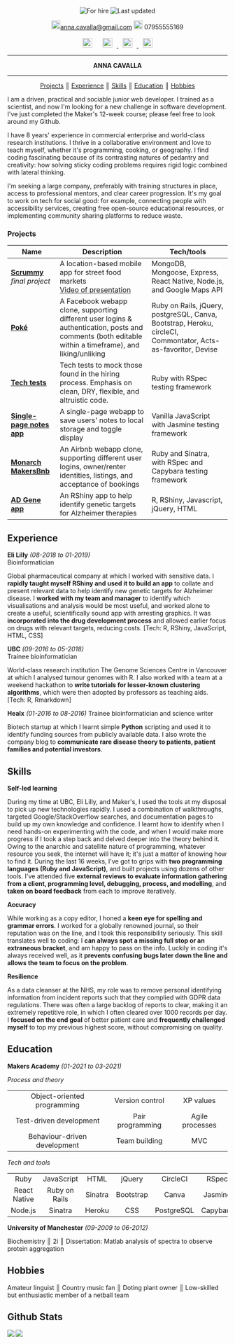 <!DOCTYPE html>
<html lang="en">
<body>
<div align="center" ;>

![For hire](https://img.shields.io/badge/Available_for_hire-Immediately-brightgreen) ![Last updated](https://img.shields.io/badge/Last_updated-April_2021-FCCA46)

<img src="https://www.iconpacks.net/icons/1/free-mail-icon-142-thumb.png" alt="mail" height="20" width="20"/>anna.cavalla@gmail.com <img src="https://i.pinimg.com/originals/ab/bf/1b/abbf1bfad107b77242957b1366d5bdb6.png" alt="phone" height="20" width="20"> 07955555169</br></br>
<span align="justify"> <a href='https://www.linkedin.com/in/anna-cavalla-bb919ba3/'><img src="https://www.iconfinder.com/data/icons/free-social-icons/67/linkedin_circle_color-512.png" alt="linkedin" height="22" width="22" hspace="10"/></a> <a href='https://anna-cavalla.gitbook.io/makers/'> <img src="https://encrypted-tbn0.gstatic.com/images?q=tbn:ANd9GcQvSYeHkS2ZB0Jf8Xg7OsxNdAnORA_8fvjsO6GOs2w4BUEe3A9aNGa4D2ZiSFfGX7oGzW0&usqp=CAU" alt="gitbooks" height="22" width="22" hspace="10"></a><a href='https://www.youtube.com/watch?v=ZS8sKxE3Hqk&t=13s'> <img src="https://i.pinimg.com/originals/46/02/cb/4602cbc18967da9c1eba7452905cd99b.png" alt="youtube" height="22" width="22" hspace="10"></a><a href='https://www.github.com/acavalla/'> <img src="https://www.clipartmax.com/png/middle/48-483031_github-logo-black-and-white-github-icon-vector.png" alt="github" height="22" width="22" hspace="10"/></a></span>

---

 **ANNA CAVALLA**

---


[Projects](#Projects) ║ [Experience](#experience) ║ [Skills](#skills) ║ [Education](#education) ║ [Hobbies](#hobbies)
</div>


I am a driven, practical and sociable junior web developer. I trained as a scientist, and now I'm looking for a new challenge in software development. I've just completed the Maker's 12-week course; please feel free to look around my Github.

I have 8 years' experience in commercial enterprise and world-class research institutions. I thrive in a collaborative environment and love to teach myself, whether it's programming, cooking, or geography. I find coding fascinating because of its contrasting natures of pedantry and creativity: how solving sticky coding problems requires rigid logic combined with lateral thinking.

I'm seeking a large company, preferably with training structures in place, access to professional mentors, and clear career progression. It's my goal to work on tech for social good: for example, connecting people with accessibility services, creating free open-source educational resources, or implementing community sharing platforms to reduce waste.

### Projects

| Name           | Description     | Tech/tools     |
| ------- | ------------ | --------- |
|  <span style="color:blue;text-decoration:underline"><b>[Scrummy](https://github.com/acavalla/MarketFinder)</span></b> _final project_| A location-based mobile app for street food markets</br> [Video of presentation](https://www.youtube.com/watch?v=ZS8sKxE3Hqk&t=13s) | MongoDB, Mongoose, Express, React Native, Node.js, and Google Maps API |
| <span style="color:blue;text-decoration:underline"><b>[Poké](https://github.com/acavalla/acebook-poke)</span> | A Facebook webapp clone, supporting different user logins & authentication, posts and comments (both editable within a timeframe), and liking/unliking | Ruby on Rails, jQuery, postgreSQL, Canva, Bootstrap, Heroku, circleCI, Commontator, Acts-as-favoritor, Devise|
| <span style="color:blue;text-decoration:underline"><b>[Tech tests](https://github.com/acavalla/tech-tests)</span> | Tech tests to mock those found in the hiring process. Emphasis on clean, DRY, flexible, and altruistic code. | Ruby with RSpec testing framework|
| <span style="color:blue;text-decoration:underline"><b>[Single-page notes app](https://github.com/acavalla/belarus)</span> | A single-page webapp to save users' notes to local storage and toggle display |Vanilla JavaScript with Jasmine testing framework|
| <span style="color:blue;text-decoration:underline"><b>[Monarch MakersBnb](https://github.com/acavalla/monarchmakersbnb)</span> | An Airbnb webapp clone, supporting different user logins, owner/renter identities, listings, and acceptance of bookings|Ruby and Sinatra, with RSpec and Capybara testing framework|
| <span style="color:blue;text-decoration:underline"><b>[AD Gene app](https://github.com/acavalla/ADgeneapp)</span> | An RShiny app to help identify genetic targets for Alzheimer therapies | R, RShiny, Javascript, jQuery, HTML |

## Experience

**Eli Lilly** _(08-2018 to 01-2019)_  
Bioinformatician

Global pharmaceutical company at which I worked with sensitive data. I **rapidly taught myself RShiny and used it to build an app** to collate and present relevant data to help identify new genetic targets for Alzheimer disease. I **worked with my team and manager** to identify which visualisations and analysis would be most useful, and worked alone to create a useful, scientifically sound app with arresting graphics. It was **incorporated into the drug development process** and allowed earlier focus on drugs with relevant targets, reducing costs.
[Tech: R, RShiny, JavaScript, HTML, CSS]

**UBC** _(09-2016 to 05-2018)_  
Trainee bioinformatician

World-class research institution The Genome Sciences Centre in Vancouver at which I analysed tumour genomes with R. I also worked with a team at a weekend hackathon to **write tutorials for lesser-known clustering algorithms**, which were then adopted by professors as teaching aids.
[Tech: R, Rmarkdown]

**Healx** _(01-2016 to 08-2016)_
Trainee bioinformatician and science writer

Biotech startup at which I learnt simple **Python** scripting and used it to identify funding sources from publicly available data. I also wrote the company blog to **communicate rare disease theory to patients, patient families and potential investors**.


## Skills

**Self-led learning**

During my time at UBC, Eli Lilly, and Maker's, I used the tools at my disposal to pick up new technologies rapidly. I used a combination of walkthroughs, targeted Google/StackOverflow searches, and documentation pages to build up my own knowledge and confidence. I learnt how to identify when I need hands-on experimenting with the code, and when I would make more progress if I took a step back and delved deeper into the theory behind it. Owing to the anarchic and satellite nature of programming, whatever resource you seek, the internet will have it; it's just a matter of knowing how to find it. During the last 16 weeks, I've got to grips with **two programming languages (Ruby and JavaScript)**, and built projects using dozens of other tools. I've attended five **external reviews to evaluate information gathering from a client, programming level, debugging, process, and modelling**, and **taken on board feedback** from each to improve iteratively.

**Accuracy**

While working as a copy editor, I honed a **keen eye for spelling and grammar errors**. I worked for a globally renowned journal, so their reputation was on the line, and I took this responsibility seriously. This skill translates well to coding: I **can always spot a missing full stop or an extraneous bracket**, and am happy to pass on the info. Luckily in coding it's always received well, as it **prevents confusing bugs later down the line and allows the team to focus on the problem**.

**Resilience**

As a data cleanser at the NHS, my role was to remove personal identifying information from incident reports such that they complied with GDPR data regulations. There was often a large backlog of reports to clear, making it an extremely repetitive role, in which I often cleared over 1000 records per day. I **focused on the end goal** of better patient care and **frequently challenged myself** to top my previous highest score, without compromising on quality.

## Education

**Makers Academy** _(01-2021 to 03-2021)_

_Process and theory_
<table>
    <tr>
        <td align="center">Object-oriented programming</td>
        <td align="center">Version control</td>
        <td align="center">XP values</td>
    </tr>
    <tr>
        <td align="center">Test-driven development</td>
        <td align="center">Pair programming</td>
        <td align="center">Agile processes</td>
    </tr>
    <tr>
        <td align="center">Behaviour-driven development</td>
        <td align="center">Team building</td>
        <td align="center">MVC</td>
    </tr>
</table>

_Tech and tools_
<table>
    <tr>
        <td align="center">Ruby</td>
        <td align="center">JavaScript</td>
        <td align="center">HTML</td>
        <td align="center">jQuery</td>
        <td align="center">CircleCI</td>
        <td align="center">RSpec</td>
    </tr>
    <tr>
        <td align="center">React Native</td>
        <td align="center">Ruby on Rails</td>
        <td align="center">Sinatra</td>
        <td align="center">Bootstrap</td>
        <td align="center">Canva</td>
        <td align="center">Jasmine</td>
    </tr>
    <tr>
        <td align="center">Node.js</td>
        <td align="center">Sinatra</td>
        <td align="center">Heroku</td>
        <td align="center">CSS</td>
        <td align="center">PostgreSQL</td>
        <td align="center">Capybara</td>
    </tr>
</table>

**University of Manchester** _(09-2009 to 06-2012)_

Biochemistry ║ 2i ║ Dissertation: Matlab analysis of spectra to observe protein aggregation


## Hobbies

Amateur linguist ║ Country music fan ║ Doting plant owner ║ Low-skilled but enthusiastic member of a netball team

## Github Stats
<div><a href="https://github-readme-stats.vercel.app/api?username=acavalla&show_icons=true&theme=react">
  <img  align="left" src="https://github-readme-stats.vercel.app/api?username=acavalla&show_icons=true&theme=react" />
</a>


<a href="https://github-readme-stats.vercel.app/api/top-langs/?username=acavalla&theme=react&hide=SCSS">
  <img align="left" src="https://github-readme-stats.vercel.app/api/top-langs/?username=acavalla&theme=react&hide=SCSS" />
</a>
</div>

</body>
</html>
